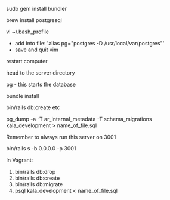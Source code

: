 sudo gem install bundler

brew install postgresql

vi ~/.bash_profile
 - add into file: 'alias pg="postgres -D /usr/local/var/postgres"'
 - save and quit vim

restart computer

head to the server directory

pg - this starts the database

bundle install

bin/rails db:create etc

pg_dump -a -T ar_internal_metadata -T schema_migrations kala_development > name_of_file.sql

Remember to always run this server on 3001

bin/rails s -b 0.0.0.0 -p 3001

In Vagrant:
  1) bin/rails db:drop
  2) bin/rails db:create
  3) bin/rails db:migrate
  4) psql kala_development < name_of_file.sql